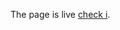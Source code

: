 The page is live [check i](https://natnaeleyuel.github.io/Assessment-3_Natnael-Eyuel_UGR-4424-15/).
